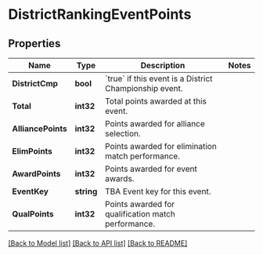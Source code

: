 # DistrictRankingEventPoints

## Properties

Name | Type | Description | Notes
------------ | ------------- | ------------- | -------------
**DistrictCmp** | **bool** | &#x60;true&#x60; if this event is a District Championship event. | 
**Total** | **int32** | Total points awarded at this event. | 
**AlliancePoints** | **int32** | Points awarded for alliance selection. | 
**ElimPoints** | **int32** | Points awarded for elimination match performance. | 
**AwardPoints** | **int32** | Points awarded for event awards. | 
**EventKey** | **string** | TBA Event key for this event. | 
**QualPoints** | **int32** | Points awarded for qualification match performance. | 

[[Back to Model list]](../README.md#documentation-for-models) [[Back to API list]](../README.md#documentation-for-api-endpoints) [[Back to README]](../README.md)


